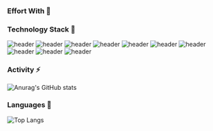 ### Effort With  👋

<!--
**goodbyeyo/goodbyeyo** is a ✨ _special_ ✨ repository because its `README.md` (this file) appears on your GitHub profile.

Here are some ideas to get you started:

- 🔭 I’m currently working on ...
- 🌱 I’m currently learning ...
- 👯 I’m looking to collaborate on ...
- 🤔 I’m looking for help with ...
- 💬 Ask me about ...
- 📫 How to reach me: ...
- 😄 Pronouns: ...
- ⚡ Fun fact: ...
-->
### Technology Stack 🌱 

![header](https://img.shields.io/badge/Java-red)
![header](https://img.shields.io/badge/SpringBoot-orange)
![header](https://img.shields.io/badge/SpringDataJPA-orange)
![header](https://img.shields.io/badge/Oracle-blue)
![header](https://img.shields.io/badge/PostgreSQL-blue)
![header](https://img.shields.io/badge/MariaDB-blue)
![header](https://img.shields.io/badge/Javascript-green)
![header](https://img.shields.io/badge/Vuejs-yellow)
![header](https://img.shields.io/badge/Webpack-yellow)
![header](https://img.shields.io/badge/Git-black)
<tr/>



### Activity ⚡  

![Anurag's GitHub stats](https://github-readme-stats.vercel.app/api?username=goodbyeyo&theme=flag-india&show_icons=true)


### Languages 💬 

![Top Langs](https://github-readme-stats.vercel.app/api/top-langs/?username=goodbyeyo&layout=compact)







<!--
https://img.shields.io/badge/Blog-?style=flat-square&logo=쓰고싶은 아이콘이름&logoColor=white&link=너의링크
-->

